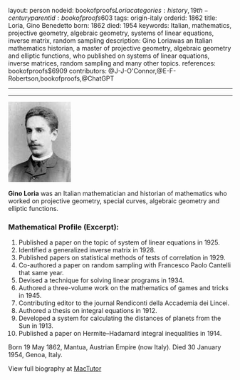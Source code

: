 layout: person
nodeid: bookofproofs$Loria
categories: history,19th-century
parentid: bookofproofs$603
tags: origin-italy
orderid: 1862
title: Loria, Gino Benedetto
born: 1862
died: 1954
keywords: Italian, mathematics, projective geometry, algebraic geometry, systems of linear equations, inverse matrix, random sampling
description: Gino Loriawas an Italian mathematics historian, a master of projective geometry, algebraic geometry and elliptic functions, who published on systems of linear equations, inverse matrices, random sampling and many other topics.
references: bookofproofs$6909
contributors: @J-J-O'Connor,@E-F-Robertson,bookofproofs,@ChatGPT

---



---

![Loria.jpg](https://github.com/bookofproofs/bookofproofs.github.io/blob/main/_sources/_assets/images/portraits/Loria.jpg?raw=true)

**Gino Loria** was an Italian mathematician and historian of mathematics who worked on projective geometry, special curves, algebraic geometry and elliptic functions.

### Mathematical Profile (Excerpt):
1. Published a paper on the topic of system of linear equations in 1925.
2. Identified a generalized inverse matrix in 1928.
3. Published papers on statistical methods of tests of correlation in 1929.
4. Co-authored a paper on random sampling with Francesco Paolo Cantelli that same year.
5. Devised a technique for solving linear programs in 1934.
6. Authored a three-volume work on the mathematics of games and tricks in 1945.
7. Contributing editor to the journal Rendiconti della Accademia dei Lincei.
8. Authored a thesis on integral equations in 1912.
9. Developed a system for calculating the distances of planets from the Sun in 1913.
10. Published a paper on Hermite–Hadamard integral inequalities in 1914.

Born 19 May 1862, Mantua, Austrian Empire (now Italy). Died 30 January 1954, Genoa, Italy.

View full biography at [MacTutor](https://mathshistory.st-andrews.ac.uk/Biographies/Loria/)
